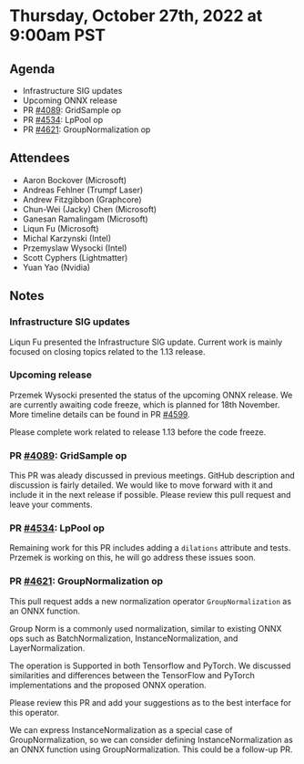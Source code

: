 # Thursday, October 27th, 2022 at 9:00am PST

## Agenda

* Infrastructure SIG updates
* Upcoming ONNX release
* PR [#4089](https://github.com/onnx/onnx/pull/4089): GridSample op
* PR [#4534](https://github.com/onnx/onnx/pull/4534): LpPool op
* PR [#4621](https://github.com/onnx/onnx/pull/4621): GroupNormalization op

## Attendees

* Aaron Bockover (Microsoft)
* Andreas Fehlner (Trumpf Laser)
* Andrew Fitzgibbon (Graphcore)
* Chun-Wei (Jacky) Chen (Microsoft)
* Ganesan Ramalingam (Microsoft)
* Liqun Fu (Microsoft)
* Michal Karzynski (Intel)
* Przemyslaw Wysocki (Intel)
* Scott Cyphers (Lightmatter)
* Yuan Yao (Nvidia)

## Notes

### Infrastructure SIG updates

Liqun Fu presented the Infrastructure SIG update.
Current work is mainly focused on closing topics related to the 1.13 release.


### Upcoming release

Przemek Wysocki presented the status of the upcoming ONNX release.
We are currently awaiting  code freeze, which is planned for 18th November. 
More timeline details can be found in PR [#4599](https://github.com/onnx/onnx/pull/4599).

Please complete work related to release 1.13 before the code freeze.

### PR [#4089](https://github.com/onnx/onnx/pull/4089): GridSample op 

This PR was aleady discussed in previous meetings. 
GitHub description and discussion is fairly detailed.
We would like to move forward with it and include it in the next release if possible.
Please review this pull request and leave your comments.


### PR [#4534](https://github.com/onnx/onnx/pull/4534): LpPool op 

Remaining work for this PR includes adding a `dilations` attribute and tests. 
Przemek is working on this, he will go address these issues soon.


### PR [#4621](https://github.com/onnx/onnx/pull/4621): GroupNormalization op

This pull request adds a new normalization operator `GroupNormalization` as an ONNX function. 

Group Norm is a commonly used normalization, similar to existing ONNX ops
such as BatchNormalization, InstanceNormalization, and LayerNormalization.

The operation is Supported in both Tensorflow and PyTorch. 
We discussed similarities and differences between the TensorFlow and PyTorch implementations 
and the proposed ONNX operation. 

Please review this PR and add your suggestions as to the best interface for this operator.

We can express InstanceNormalization as a special case of GroupNormalization, 
so we can consider defining InstanceNormalization as an ONNX function using GroupNormalization.
This could be a follow-up PR.
